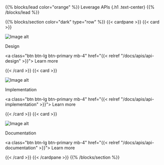 {{% blocks/lead color="orange" %}}
Leverage APIs
{.h1 .text-center}
{{% /blocks/lead %}}

{{% blocks/section color="dark" type="row" %}}
{{< cardpane >}}
{{< card >}}

![Image alt](/crud.png)

Design

<a class="btn btn-lg btn-primary mb-4" href="{{< relref "/docs/apis/api-design" >}}">
Learn more <i class="fas fa-arrow-alt-circle-right ms-2"></i>
</a>

{{< /card >}}
{{< card >}}

![Image alt](/implementation.png)

Implementation

<a class="btn btn-lg btn-primary mb-4" href="{{< relref "/docs/apis/api-implementation" >}}">
Learn more <i class="fas fa-arrow-alt-circle-right ms-2"></i>
</a>

{{< /card >}}
{{< card >}}

![Image alt](/docs.png)

Documentation

<a class="btn btn-lg btn-primary mb-4" href="{{< relref "/docs/apis/api-documentation" >}}">
Learn more <i class="fas fa-arrow-alt-circle-right ms-2"></i>
</a>

{{< /card >}}
{{< /cardpane >}}
{{% /blocks/section %}}